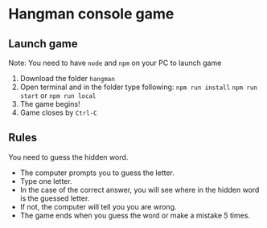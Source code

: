 # Hangman console game

## Launch game

Note: You need to have `node` and `npm` on your PC to launch game
1. Download the folder `hangman`
2. Open terminal and in the folder type following:
`npm run install`
`npm run start` or `npm run local`
3. The game begins!
4. Game closes by `Ctrl-C`

## Rules

You need to guess the hidden word.
* The computer prompts you to guess the letter.
* Type one letter.
* In the case of the correct answer, you will see where in the hidden word is the guessed letter.
* If not, the computer will tell you you are wrong.
* The game ends when you guess the word or make a mistake 5 times.
